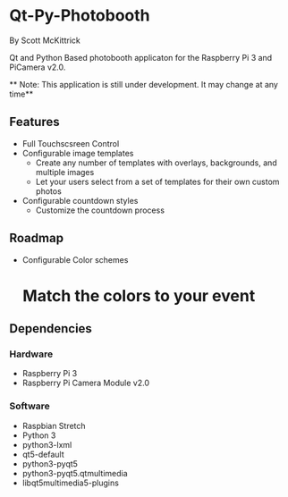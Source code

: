 # Qt-Py-Photobooth
By Scott McKittrick

Qt and Python Based photobooth applicaton for the Raspberry Pi 3 and PiCamera v2.0.

** Note: This application is still under development. It may change at any time**
## Features
* Full Touchscsreen Control
* Configurable image templates
  * Create any number of templates with overlays, backgrounds, and multiple images
  * Let your users select from a set of templates for their own custom photos
* Configurable countdown styles
  * Customize the countdown process

## Roadmap
* Configurable Color schemes
  # Match the colors to your event

## Dependencies
### Hardware
* Raspberry Pi 3
* Raspberry Pi Camera Module v2.0

### Software
* Raspbian Stretch
* Python 3
* python3-lxml
* qt5-default
* python3-pyqt5
* python3-pyqt5.qtmultimedia
* libqt5multimedia5-plugins
